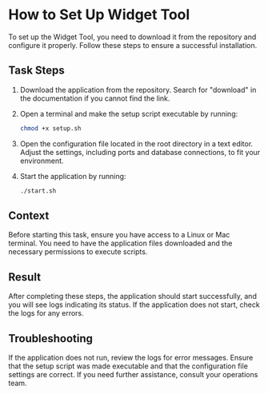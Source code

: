 # How to Set Up Widget Tool
<!-- topic-type: task -->
To set up the Widget Tool, you need to download it from the repository and configure it properly. Follow these steps to ensure a successful installation.

## Task Steps

1. Download the application from the repository. Search for "download" in the documentation if you cannot find the link.
2. Open a terminal and make the setup script executable by running:

   ```bash
   chmod +x setup.sh
   ```

3. Open the configuration file located in the root directory in a text editor. Adjust the settings, including ports and database connections, to fit your environment.
4. Start the application by running:

   ```bash
   ./start.sh
   ```

## Context

Before starting this task, ensure you have access to a Linux or Mac terminal. You need to have the application files downloaded and the necessary permissions to execute scripts.

## Result

After completing these steps, the application should start successfully, and you will see logs indicating its status. If the application does not start, check the logs for any errors.

## Troubleshooting

If the application does not run, review the logs for error messages. Ensure that the setup script was made executable and that the configuration file settings are correct. If you need further assistance, consult your operations team.